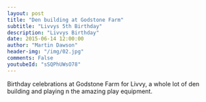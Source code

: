 ```yaml
---
layout: post
title: "Den building at Godstone Farm"
subtitle: "Livvys 5th Birthday"
description: "Livvys Birthday"
date: 2015-06-14 12:00:00
author: "Martin Dawson"
header-img: "/img/02.jpg"
comments: False
youtubeId: "sSQPhUWsO78"
---
```

Birthday celebrations at Godstone Farm for Livvy, a whole lot of den building and playing n the amazing play equipment.
